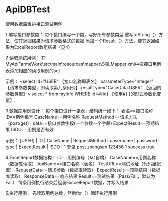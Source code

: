 # ApiDBTest
使用数据库维护接口测试用例

1.编写接口参数类：
    每个接口编写一个类，写好所有参数类型
    重写toString（）方法，使其返回结果为请求参数格式的数据
    添加一个Result（）方法，使其返回结果为ExcelReport数组结果（见4）

2.读取测试用例：
    在MyApiFarmeWork\src\main\resources\mapper\SQLMapper.xml中按接口用例表添加相应的读取用例的sql

 示例：
 <select id="USER" 【接口名称即表名】 parameterType="Integer"  【请求参数类型，即读取第几条用例】 resultType="CaseData.USER"  【返回的参数类型】>
            select * from myinfo WHERE id=#{id}  【使用#{   }的形式参数化变量】;
 </select>


3.数据库用例设计：
每个接口设计一张表，结构统一如下：
    表名==接口名称
    ID==用例编号
    CaseName==用例名称
    RequestMethod==请求方法（post/get）
    data==接口参数字段(一个参数一个字段)
    ExpectResult==预期结果
    ISDO==用例是否有效

示例：
    [USER]
    |  ID  |  CaseName   |  RequestMethod   |  uasername  |  password  |  type  |  ExpectResult  |   ISDO  |
       1        登录            post           zhangsan       123456        1         success        true


4.ExcelReport数据结构：
    ID==用例编号（从1自增）
    CaseName==用例名称（数据库读取）
    ApiName==接口名称（表名）
    TestURL==测试地址（代码里配置）
    RequestData==请求参数（数据库读取）
    ExpectResult==预期结果（数据库读取）
    ResponseData==响应结果
    Result==测试结果（Pass/Fail，默认为Fail）
    每条用例执行结束后组装ExccelReport数据，并写入结果


5.执行用例：
    先读取用例总数，然后for（）循环执行用例
